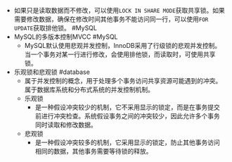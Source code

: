 - 如果只是读取数据而不修改，可以使用`LOCK IN SHARE MODE`获取共享锁。如果需要修改数据，确保在修改时间其他事务不能访问同一行，可以使用`FOR UPDATE`获取排他锁。 #MySQL
- MySQL的多版本控制MVCC #MySQL
	- MySQL默认使用悲观并发控制，InnoDB采用了行级锁的悲观并发控制。当一个事务对某一行进行修改，会使用排他锁，而读取时，可使用共享锁。
- 乐观锁和悲观锁 #database
	- 属于并发控制的概念，用于处理多个事务访问共享资源可能遇到的冲突。属于数据库系统和分布式系统的并发控制机制。
	- 乐观锁
		- 是一种假设冲突较少的机制，它不采用显示的锁定，而是在事务提交前进行冲突检查。系统假设事务之间的冲突较少，因此允许多个事务同时读取和修改数据。
	- 悲观锁
		- 是一种假设冲突较多的机制，它采用显示的锁定，防止其他事务访问相同的数据，其他事务需要等待锁的释放。